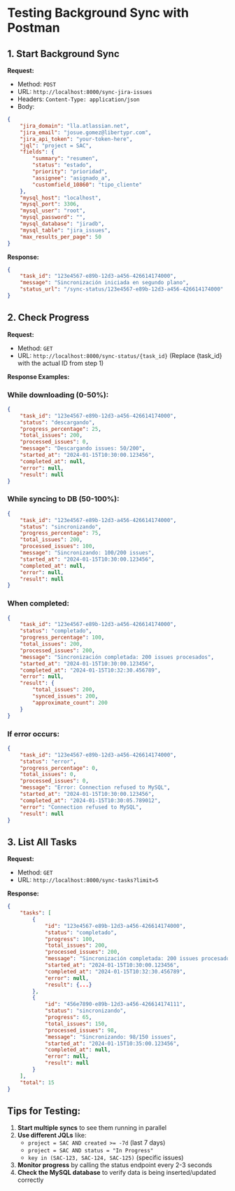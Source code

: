 # Testing Background Sync with Postman

## 1. Start Background Sync

**Request:**
- Method: `POST`
- URL: `http://localhost:8000/sync-jira-issues`
- Headers: `Content-Type: application/json`
- Body:
```json
{
    "jira_domain": "lla.atlassian.net",
    "jira_email": "josue.gomez@libertypr.com",
    "jira_api_token": "your-token-here",
    "jql": "project = SAC",
    "fields": {
        "summary": "resumen",
        "status": "estado",
        "priority": "prioridad",
        "assignee": "asignado_a",
        "customfield_10860": "tipo_cliente"
    },
    "mysql_host": "localhost",
    "mysql_port": 3306,
    "mysql_user": "root",
    "mysql_password": "",
    "mysql_database": "jiradb",
    "mysql_table": "jira_issues",
    "max_results_per_page": 50
}
```

**Response:**
```json
{
    "task_id": "123e4567-e89b-12d3-a456-426614174000",
    "message": "Sincronización iniciada en segundo plano",
    "status_url": "/sync-status/123e4567-e89b-12d3-a456-426614174000"
}
```

## 2. Check Progress

**Request:**
- Method: `GET`
- URL: `http://localhost:8000/sync-status/{task_id}`
  (Replace {task_id} with the actual ID from step 1)

**Response Examples:**

### While downloading (0-50%):
```json
{
    "task_id": "123e4567-e89b-12d3-a456-426614174000",
    "status": "descargando",
    "progress_percentage": 25,
    "total_issues": 200,
    "processed_issues": 0,
    "message": "Descargando issues: 50/200",
    "started_at": "2024-01-15T10:30:00.123456",
    "completed_at": null,
    "error": null,
    "result": null
}
```

### While syncing to DB (50-100%):
```json
{
    "task_id": "123e4567-e89b-12d3-a456-426614174000",
    "status": "sincronizando",
    "progress_percentage": 75,
    "total_issues": 200,
    "processed_issues": 100,
    "message": "Sincronizando: 100/200 issues",
    "started_at": "2024-01-15T10:30:00.123456",
    "completed_at": null,
    "error": null,
    "result": null
}
```

### When completed:
```json
{
    "task_id": "123e4567-e89b-12d3-a456-426614174000",
    "status": "completado",
    "progress_percentage": 100,
    "total_issues": 200,
    "processed_issues": 200,
    "message": "Sincronización completada: 200 issues procesados",
    "started_at": "2024-01-15T10:30:00.123456",
    "completed_at": "2024-01-15T10:32:30.456789",
    "error": null,
    "result": {
        "total_issues": 200,
        "synced_issues": 200,
        "approximate_count": 200
    }
}
```

### If error occurs:
```json
{
    "task_id": "123e4567-e89b-12d3-a456-426614174000",
    "status": "error",
    "progress_percentage": 0,
    "total_issues": 0,
    "processed_issues": 0,
    "message": "Error: Connection refused to MySQL",
    "started_at": "2024-01-15T10:30:00.123456",
    "completed_at": "2024-01-15T10:30:05.789012",
    "error": "Connection refused to MySQL",
    "result": null
}
```

## 3. List All Tasks

**Request:**
- Method: `GET`
- URL: `http://localhost:8000/sync-tasks?limit=5`

**Response:**
```json
{
    "tasks": [
        {
            "id": "123e4567-e89b-12d3-a456-426614174000",
            "status": "completado",
            "progress": 100,
            "total_issues": 200,
            "processed_issues": 200,
            "message": "Sincronización completada: 200 issues procesados",
            "started_at": "2024-01-15T10:30:00.123456",
            "completed_at": "2024-01-15T10:32:30.456789",
            "error": null,
            "result": {...}
        },
        {
            "id": "456e7890-e89b-12d3-a456-426614174111",
            "status": "sincronizando",
            "progress": 65,
            "total_issues": 150,
            "processed_issues": 98,
            "message": "Sincronizando: 98/150 issues",
            "started_at": "2024-01-15T10:35:00.123456",
            "completed_at": null,
            "error": null,
            "result": null
        }
    ],
    "total": 15
}
```

## Tips for Testing:

1. **Start multiple syncs** to see them running in parallel
2. **Use different JQLs** like:
   - `project = SAC AND created >= -7d` (last 7 days)
   - `project = SAC AND status = "In Progress"`
   - `key in (SAC-123, SAC-124, SAC-125)` (specific issues)
3. **Monitor progress** by calling the status endpoint every 2-3 seconds
4. **Check the MySQL database** to verify data is being inserted/updated correctly 